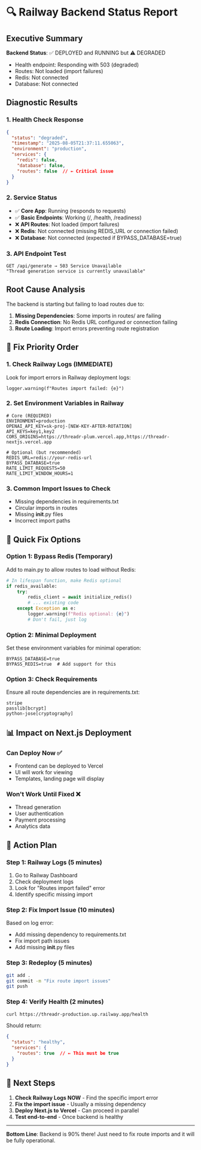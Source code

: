# 🔍 Railway Backend Status Report

## Executive Summary
**Backend Status**: ✅ DEPLOYED and RUNNING but ⚠️ DEGRADED
- Health endpoint: Responding with 503 (degraded)
- Routes: Not loaded (import failures)
- Redis: Not connected
- Database: Not connected

## Diagnostic Results

### 1. Health Check Response
```json
{
  "status": "degraded",
  "timestamp": "2025-08-05T21:37:11.655063",
  "environment": "production",
  "services": {
    "redis": false,
    "database": false,
    "routes": false  // ← Critical issue
  }
}
```

### 2. Service Status
- ✅ **Core App**: Running (responds to requests)
- ✅ **Basic Endpoints**: Working (/, /health, /readiness)
- ❌ **API Routes**: Not loaded (import failures)
- ❌ **Redis**: Not connected (missing REDIS_URL or connection failed)
- ❌ **Database**: Not connected (expected if BYPASS_DATABASE=true)

### 3. API Endpoint Test
```
GET /api/generate → 503 Service Unavailable
"Thread generation service is currently unavailable"
```

## Root Cause Analysis

The backend is starting but failing to load routes due to:
1. **Missing Dependencies**: Some imports in routes/ are failing
2. **Redis Connection**: No Redis URL configured or connection failing
3. **Route Loading**: Import errors preventing route registration

## 🔧 Fix Priority Order

### 1. Check Railway Logs (IMMEDIATE)
Look for import errors in Railway deployment logs:
```
logger.warning(f"Routes import failed: {e}")
```

### 2. Set Environment Variables in Railway
```env
# Core (REQUIRED)
ENVIRONMENT=production
OPENAI_API_KEY=sk-proj-[NEW-KEY-AFTER-ROTATION]
API_KEYS=key1,key2
CORS_ORIGINS=https://threadr-plum.vercel.app,https://threadr-nextjs.vercel.app

# Optional (but recommended)
REDIS_URL=redis://your-redis-url
BYPASS_DATABASE=true
RATE_LIMIT_REQUESTS=50
RATE_LIMIT_WINDOW_HOURS=1
```

### 3. Common Import Issues to Check
- Missing dependencies in requirements.txt
- Circular imports in routes
- Missing __init__.py files
- Incorrect import paths

## 🚀 Quick Fix Options

### Option 1: Bypass Redis (Temporary)
Add to main.py to allow routes to load without Redis:
```python
# In lifespan function, make Redis optional
if redis_available:
    try:
        redis_client = await initialize_redis()
        # ... existing code
    except Exception as e:
        logger.warning(f"Redis optional: {e}")
        # Don't fail, just log
```

### Option 2: Minimal Deployment
Set these environment variables for minimal operation:
```
BYPASS_DATABASE=true
BYPASS_REDIS=true  # Add support for this
```

### Option 3: Check Requirements
Ensure all route dependencies are in requirements.txt:
```
stripe
passlib[bcrypt]
python-jose[cryptography]
```

## 📊 Impact on Next.js Deployment

### Can Deploy Now ✅
- Frontend can be deployed to Vercel
- UI will work for viewing
- Templates, landing page will display

### Won't Work Until Fixed ❌
- Thread generation
- User authentication
- Payment processing
- Analytics data

## 🎯 Action Plan

### Step 1: Railway Logs (5 minutes)
1. Go to Railway Dashboard
2. Check deployment logs
3. Look for "Routes import failed" error
4. Identify specific missing import

### Step 2: Fix Import Issue (10 minutes)
Based on log error:
- Add missing dependency to requirements.txt
- Fix import path issues
- Add missing __init__.py files

### Step 3: Redeploy (5 minutes)
```bash
git add .
git commit -m "Fix route import issues"
git push
```

### Step 4: Verify Health (2 minutes)
```bash
curl https://threadr-production.up.railway.app/health
```

Should return:
```json
{
  "status": "healthy",
  "services": {
    "routes": true  // ← This must be true
  }
}
```

## 📝 Next Steps

1. **Check Railway Logs NOW** - Find the specific import error
2. **Fix the import issue** - Usually a missing dependency
3. **Deploy Next.js to Vercel** - Can proceed in parallel
4. **Test end-to-end** - Once backend is healthy

---

**Bottom Line**: Backend is 90% there! Just need to fix route imports and it will be fully operational.